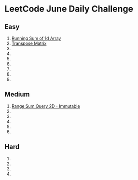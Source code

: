 # LeetCode June Daily Challenge

## Easy
1) [Running Sum of 1d Array](https://github.com/SmartOven/Java/tree/main/LeetCode/DailyChallenge/June/src/Day1)
2) [Transpose Matrix](https://github.com/SmartOven/Java/tree/main/LeetCode/DailyChallenge/June/src/Day2)
3) [](https://github.com/SmartOven/Java/tree/main/LeetCode/DailyChallenge/June/src/Day)
3) [](https://github.com/SmartOven/Java/tree/main/LeetCode/DailyChallenge/June/src/Day)
3) [](https://github.com/SmartOven/Java/tree/main/LeetCode/DailyChallenge/June/src/Day)
3) [](https://github.com/SmartOven/Java/tree/main/LeetCode/DailyChallenge/June/src/Day)
3) [](https://github.com/SmartOven/Java/tree/main/LeetCode/DailyChallenge/June/src/Day)
3) [](https://github.com/SmartOven/Java/tree/main/LeetCode/DailyChallenge/June/src/Day)
3) [](https://github.com/SmartOven/Java/tree/main/LeetCode/DailyChallenge/June/src/Day)

## Medium
1) [Range Sum Query 2D - Immutable](https://github.com/SmartOven/Java/tree/main/LeetCode/DailyChallenge/June/src/Day3)
1) [](https://github.com/SmartOven/Java/tree/main/LeetCode/DailyChallenge/June/src/Day)
1) [](https://github.com/SmartOven/Java/tree/main/LeetCode/DailyChallenge/June/src/Day)
1) [](https://github.com/SmartOven/Java/tree/main/LeetCode/DailyChallenge/June/src/Day)
1) [](https://github.com/SmartOven/Java/tree/main/LeetCode/DailyChallenge/June/src/Day)
1) [](https://github.com/SmartOven/Java/tree/main/LeetCode/DailyChallenge/June/src/Day)

## Hard
1) [](https://github.com/SmartOven/Java/tree/main/LeetCode/DailyChallenge/June/src/Day)
1) [](https://github.com/SmartOven/Java/tree/main/LeetCode/DailyChallenge/June/src/Day)
1) [](https://github.com/SmartOven/Java/tree/main/LeetCode/DailyChallenge/June/src/Day)
1) [](https://github.com/SmartOven/Java/tree/main/LeetCode/DailyChallenge/June/src/Day)
